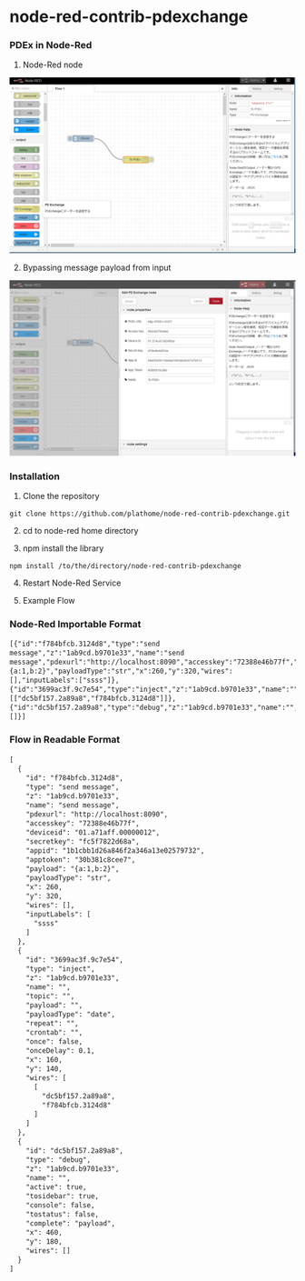 # node-red-contrib-pdexchange


### PDEx in Node-Red

1. Node-Red node 

![](docs/images/fig1.png?raw=true)

2. Bypassing message payload from input

![](docs/images/fig2.png?raw=true)



### Installation

1. Clone the repository
```
git clone https://github.com/plathome/node-red-contrib-pdexchange.git
```

2. cd to node-red home directory

3. npm install the library 
```
npm install /to/the/directory/node-red-contrib-pdexchange 
```

4. Restart Node-Red Service

5. Example Flow

### Node-Red Importable Format

```
[{"id":"f784bfcb.3124d8","type":"send message","z":"1ab9cd.b9701e33","name":"send message","pdexurl":"http://localhost:8090","accesskey":"72388e46b77f","deviceid":"01.a71aff.00000012","secretkey":"fc5f7822d68a","appid":"1b1cbb1d26a846f2a346a13e02579732","apptoken":"30b381c8cee7","payload":"{a:1,b:2}","payloadType":"str","x":260,"y":320,"wires":[],"inputLabels":["ssss"]},{"id":"3699ac3f.9c7e54","type":"inject","z":"1ab9cd.b9701e33","name":"","topic":"","payload":"","payloadType":"date","repeat":"","crontab":"","once":false,"onceDelay":0.1,"x":160,"y":140,"wires":[["dc5bf157.2a89a8","f784bfcb.3124d8"]]},{"id":"dc5bf157.2a89a8","type":"debug","z":"1ab9cd.b9701e33","name":"","active":true,"tosidebar":true,"console":false,"tostatus":false,"complete":"payload","x":460,"y":180,"wires":[]}]
```

### Flow in Readable Format

```
[
  {
    "id": "f784bfcb.3124d8",
    "type": "send message",
    "z": "1ab9cd.b9701e33",
    "name": "send message",
    "pdexurl": "http://localhost:8090",
    "accesskey": "72388e46b77f",
    "deviceid": "01.a71aff.00000012",
    "secretkey": "fc5f7822d68a",
    "appid": "1b1cbb1d26a846f2a346a13e02579732",
    "apptoken": "30b381c8cee7",
    "payload": "{a:1,b:2}",
    "payloadType": "str",
    "x": 260,
    "y": 320,
    "wires": [],
    "inputLabels": [
      "ssss"
    ]
  },
  {
    "id": "3699ac3f.9c7e54",
    "type": "inject",
    "z": "1ab9cd.b9701e33",
    "name": "",
    "topic": "",
    "payload": "",
    "payloadType": "date",
    "repeat": "",
    "crontab": "",
    "once": false,
    "onceDelay": 0.1,
    "x": 160,
    "y": 140,
    "wires": [
      [
        "dc5bf157.2a89a8",
        "f784bfcb.3124d8"
      ]
    ]
  },
  {
    "id": "dc5bf157.2a89a8",
    "type": "debug",
    "z": "1ab9cd.b9701e33",
    "name": "",
    "active": true,
    "tosidebar": true,
    "console": false,
    "tostatus": false,
    "complete": "payload",
    "x": 460,
    "y": 180,
    "wires": []
  }
]
```

